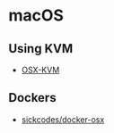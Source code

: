 # macOS

## Using KVM

* [OSX-KVM](https://github.com/kholia/OSX-KVM)

## Dockers

* [sickcodes/docker-osx](https://hub.docker.com/r/sickcodes/docker-osx)